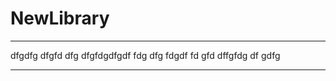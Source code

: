 # NewLibrary
***********************************************************
dfgdfg dfgfd dfg dfgfdgdfgdf fdg 
dfg fdgdf fd gfd dffgfdg df gdfg 
**********************************************************
